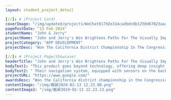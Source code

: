 ```yaml
---
layout: student_project_detail

[//]: # (Project Card)
coverImage: "/img/updated/projects/WeChat61792e314cadbdc0b1250d67023aaa12.jpg"
pagePostDate: “13 Feb 2024"
studentName: "John & Jerry"
projectName: "John and Jerry's Win Brightens Paths For The Visually Impaired"
projectCategory: "APP DEVELOPMENT"
projectDesc: "Won The California District Championship In The Congressional Challenge"

[//]: # (Project Page/Showcase)
headerTitle: "John and Jerry's Win Brightens Paths For The Visually Impaired"
bodyText1: "This product goes beyond technology, offering deep insight and empathy towards the challenges of 43 million visually impaired people globally, acknowledging the hurdles they face with every step."
bodyText2: " Their navigation system, equipped with sensors on the back, front, and in the adrenal ID, precisely detects objects and vibrates to alert users, enhancing detection range and accuracy over traditional canes and guide dogs."
projectURL: "https://www.google.com/"
awardsDesc: "Won the California district championship in the Congressional Challenge"
contentImage: "/img/截屏2024-02-13 12.23.00.png"
contentImage2: "/img/截屏2024-02-13 12.23.13.png"
---
```

